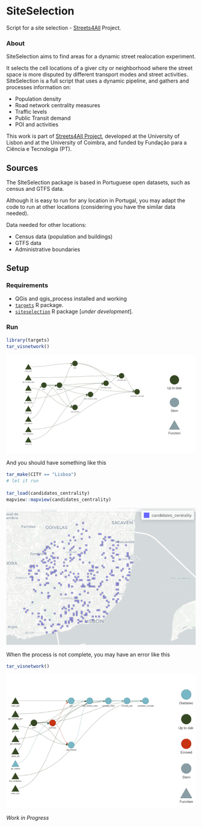 SiteSelection
================

Script for a site selection - [Streets4All](https://streets4all.pt/)
Project.

### About

SiteSelection aims to find areas for a dynamic street realocation
experiment.

It selects the cell locations of a giver city or neighborhood where the
street space is more disputed by different transport modes and street
activities. SiteSelection is a full script that uses a dynamic pipeline,
and gathers and processes information on:

- Population density
- Road network centrality measures
- Traffic levels
- Public Transit demand
- POI and activities

This work is part of [Streets4All
Project](https://streets4all.tecnico.ulisboa.pt), developed at the
University of Lisbon and at the University of Coimbra, and funded by
Fundação para a Ciência e Tecnologia (PT).

## Sources

The SIteSelection package is based in Portuguese open datasets, such as
census and GTFS data.

Although it is easy to run for any location in Portugal, you may adapt
the code to run at other locations (considering you have the similar
data needed).

Data needed for other locations:

- Census data (population and buildings)
- GTFS data
- Administrative boundaries

## Setup

### Requirements

- QGis and qgis_process installed and working
- [`targets`](https://books.ropensci.org/targets/) R package.
- [`siteselection`]() R package \[*under development*\].

### Run

``` r
library(targets)
tar_visnetwork()
```

<img src="img/Rplot.png" width="1053" />

And you should have something like this

``` r
tar_make(CITY == "Lisboa")
# let it run

tar_load(candidates_centrality)
mapview::mapview(candidates_centrality)
```

<img src="img/tar_result.png" width="686" />

When the process is not complete, you may have an error like this

``` r
tar_visnetwork()
```

<img src="img/tar_viz_werror.png" width="689" />

*Work in Progress*
